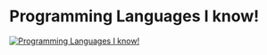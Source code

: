 
# Programming Languages I know!
[![Programming Languages I know!](https://skillicons.dev/icons?i=js,html,css,wasm)](https://skillicons.dev)
